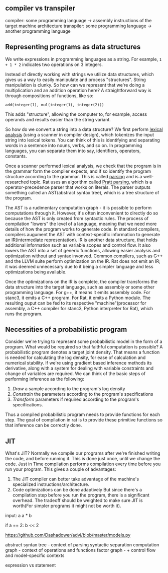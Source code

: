 ## compiler vs transpiler

compiler: some programming language -> assembly instructions of the target machine architecture
transpiler: some programming language -> another programming language

## Representing programs as data structures
We write expressions in programming languages as a string. For example, `1 + 1 * 2` indicates two operations on 3 integers. 

Instead of directly working with strings we utilize data structures, which gives us a way to easily manipulate and process "structures". String manipulation is clunky. So how can we represent that we're doing a multiplication and an addition operation here? A straightforward way is through compositions of functions, like so:

`add(integer(1), mul(integer(1), integer(2)))`

This adds "structure", allowing the computer to, for example, access operands and results easier than the string variant.

So how do we convert a string into a data structure? We first perform [lexical analysis](https://en.wikipedia.org/wiki/Lexical_analysis) (using a scanner in compiler design), which tokenizes the input string into lexical tokens. You can think of this is identifying and separating words in a sentence into nouns, verbs, and so on. In programming languages, you can separate them into say, identifiers, operators, constants.

Once a scanner performed lexical analysis, we check that the program is in the grammar form the compiler expects, and if so identify the program structure according to the grammar. This is called [parsing](https://en.wikipedia.org/wiki/Parsing) and is a well-researched topic. Rat uses an algorithm called [Pratt parsing](https://en.wikipedia.org/wiki/Operator-precedence_parser#Pratt%20parsing), which is a operator-precedence parser that works on literals. The parser outputs something called an AST(abstract syntax tree), which is a tree structure of the program.

The AST is a rudimentary computation graph - it is possible to perform computations through it. However, it's often inconvenient to directly do so because the AST is only created from syntactic rules. The process of compilation "lowers" the level of a language, meaning that we need more details of how the program works to generate code. In standard compilers, compilers augument the AST with context-specific information to generate an IR(intermediate representation). IR is another data structure, that holds additional information such as variable scopes and control flow. It also lowers the AST into a set of generic functions, allowing easier analysis and optimization without and syntax invonved. Common compilers, such as G++ and the LLVM suite perform optimization on the IR. Rat does not emit an IR; it was deemed unnecessary due to it being a simpler language and less optimizations being available.

Once the optimizations on the IR is complete, the compiler transforms the data structure into the target language, such as assembly or some other programming language. For g++, it means it emits assembly code. For stanc3, it emits a C++ program. For Rat, it emits a Python module. The resulting ouput can be fed to its respective "machine"(processor for assembly, a C++ compiler for stanc3, Python interpreter for Rat), which runs the program.
## Necessities of a probabilistic program

Consider we're trying to represent some probabilistic model in the form of a program. What would be required so that faithful computation is possible? A probabilistic program denotes a target joint density. That means a function is needed for calculating the log density, for ease of calculation and numerical stability. If we're using gradient based inference methods its derivative, along with a system for dealing with variable constraints and change of variables are required. We can think of the basic steps of performing inference as the following:

1. *Draw* a sample according to the program's log density
2. *Constrain* the parameters according to the program's specifications
3. *Transform* parameters if required according to the program's specifications.

Thus a compiled probabilistic program needs to provide functions for each step. The goal of compilation in rat is to provide these primitive functions so that inference can be correctly done.

## JIT
What's JIT? Normally we compile our programs after we're finished writing the code, and before running it. This is done just once, until we change the code. Just in Time compilation performs compilation every time before you run your program. This gives a couple of advantages:

1. The JIT compiler can better take advantage of the machine's specialized instructions/architecture.
2. Code optimizations can be done adaptively 
But since there's a compilation step before you run the program, there is a significant overhead. The tradeoff should be weighted to make sure JIT is worth(For simpler programs it might not be worth it).


input: a
a * b

if a == 2:
b << 2

https://github.com/Dashadower/advi/blob/master/models.py

abstract syntax tree - context of parsing syntactic separation
computation graph - context of operations and functions
factor graph - + control flow and model-specific contexts

expression vs statement